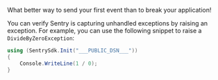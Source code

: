 What better way to send your first event than to break your application!

You can verify Sentry is capturing unhandled exceptions by raising an exception. For example, you can use the following snippet to raise a `DivideByZeroException`:

```csharp
using (SentrySdk.Init("___PUBLIC_DSN___"))
{
    Console.WriteLine(1 / 0);
}
```
